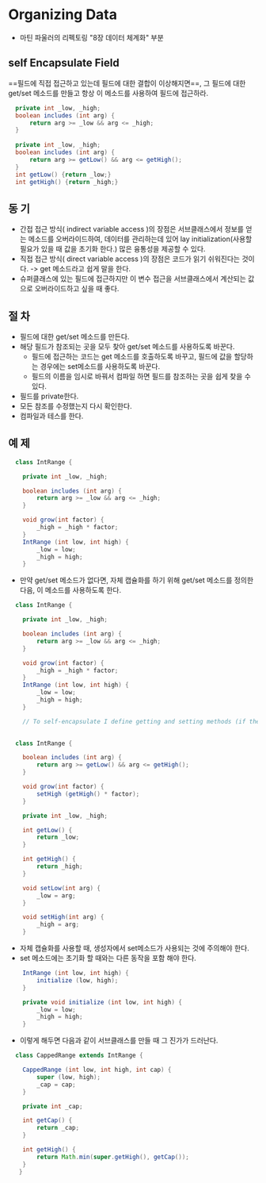 # Organizing Data

* 마틴 파울러의 리펙토링 "8장 데이터 체계화" 부분 

## self Encapsulate Field

==필드에 직접 접근하고 있는데 필드에 대한 결합이 이상해지면==, 그 필드에 대한 get/set 메소드를 만들고 항상 이 메소드를 사용하여 필드에 접근하라.
```java
  private int _low, _high;
  boolean includes (int arg) {
      return arg >= _low && arg <= _high;
  }
                             
  private int _low, _high;
  boolean includes (int arg) {
      return arg >= getLow() && arg <= getHigh();
  }
  int getLow() {return _low;}
  int getHigh() {return _high;}
```

## 동 기

* 간접 접근 방식( indirect variable access )의 장점은 서브클래스에서 정보를 얻는 메소드를 오버라이드하여, 데이터를 관리하는데 있어 lay initialization(사용할 필요가 있을 때 값을 초기화 한다.) 많은 융통성을 제공할 수 있다.
* 직접 접근 방식( direct variable access )의 장점은 코드가 읽기 쉬워진다는 것이다. -> get 메소드라고 쉽게 말을 한다.
* 슈퍼클래스에 있는 필드에 접근하지만 이 변수 접근을 서브클래스에서 계산되는 값으로 오버라이드하고 싶을 때 좋다.

## 절 차

* 필드에 대한 get/set 메소드를 만든다.
* 해당 필드가 참조되는 곳을 모두 찾아 get/set 메소드를 사용하도록 바꾼다.
	* 필드에 접근하는 코드는 get 메소드를 호출하도록 바꾸고, 필드에 값을 할당하는 경우에는 set메소드를 사용하도록 바꾼다.
	* 필드의 이름을 임시로 바꿔서 컴파일 하면 필드를 참조하는 곳을 쉽게 찾을 수 있다.
* 필드를 private한다.
* 모든 참조를 수정했는지 다시 확인한다.
* 컴파일과 테스를 한다.

## 예 제
```java
  class IntRange {

    private int _low, _high;

    boolean includes (int arg) {
        return arg >= _low && arg <= _high;
    }

    void grow(int factor) {
        _high = _high * factor;
    }
    IntRange (int low, int high) {
        _low = low;
        _high = high;
    }
```

* 만약 get/set 메소드가 없다면, 자체 캡슐화를 하기 위해 get/set 메소드를 정의한 다음, 이 메소드를 사용하도록 한다.

```java
  class IntRange {

    private int _low, _high;

    boolean includes (int arg) {
        return arg >= _low && arg <= _high;
    }

    void grow(int factor) {
        _high = _high * factor;
    }
    IntRange (int low, int high) {
        _low = low;
        _high = high;
    }

	// To self-encapsulate I define getting and setting methods (if they don't already exist) and use those:

                                        
  class IntRange {

    boolean includes (int arg) {
        return arg >= getLow() && arg <= getHigh();
    }

    void grow(int factor) {
        setHigh (getHigh() * factor);
    }

    private int _low, _high;

    int getLow() {
        return _low;
    }

    int getHigh() {
        return _high;
    }

    void setLow(int arg) {
        _low = arg;
    }

    void setHigh(int arg) {
        _high = arg;
    }
```

* 자체 캡슐화를 사용할 때, 생성자에서 set메소드가 사용되는 것에 주의해야 한다.
* set 메소드에는 초기화 할 때와는 다른 동작을 포함 해야 한다.
```java
    IntRange (int low, int high) {
        initialize (low, high);
    }

    private void initialize (int low, int high) {
        _low = low;
        _high = high;
    }
```

* 이렇게 해두면 다음과 같이 서브클래스를 만들 때 그 진가가 드러난다.
```java
  class CappedRange extends IntRange {

    CappedRange (int low, int high, int cap) {
        super (low, high);
        _cap = cap;
    }

    private int _cap;

    int getCap() {
        return _cap;
    }

    int getHigh() {
        return Math.min(super.getHigh(), getCap());
    }
   }
```